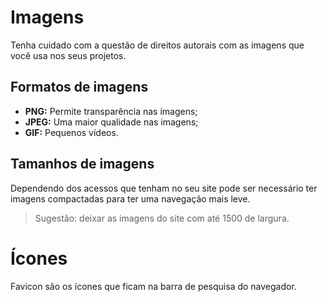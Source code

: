 # Imagens
Tenha cuidado com a questão de direitos autorais com as imagens que você usa nos seus projetos.

## Formatos de imagens

- **PNG:** Permite transparência nas imagens;
- **JPEG:** Uma maior qualidade nas imagens;
- **GIF:** Pequenos vídeos.

## Tamanhos de imagens
Dependendo dos acessos que tenham no seu site pode ser necessário ter imagens compactadas para ter uma navegação mais leve.

> Sugestão: deixar as imagens do site com até 1500 de largura.


# Ícones
Favicon são os ícones que ficam na barra de pesquisa do navegador.


